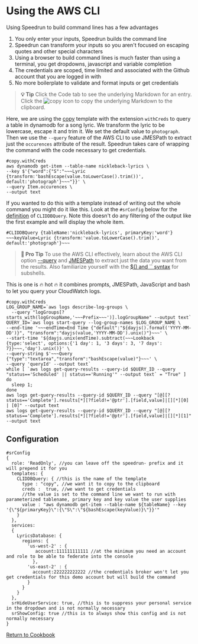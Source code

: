 # Using the AWS CLI

Using Speedrun to build command lines has a few advantages

1. You only enter your inputs, Speedrun builds the command line
2. Speedrun can transform your inputs so you aren't focused on escaping quotes and other special characters
3. Using a browser to build command lines is much faster than using a terminal, you get dropdowns, javascript and variable completion
4. The credentials are scoped, time limited and associated with the Github account that you are logged in with
5. No more boilerplate to validate and format inputs or get credentials

> **💡 Tip**
> Click the Code tab to see the underlying Markdown for an entry.  Click the ![copy](https://user-images.githubusercontent.com/97474956/201821050-e1acc9f6-d41f-4485-9616-0b694f211d4e.svg) icon to copy the underlying Markdown to the clipboard.

Here, we are using the [copy](https://github.com/No-Backspace-Crew/Speedrun/wiki/Templates#copy) template with the extension `withCreds` to query a table in dynamodb for a song lyric.  We transform the lyric to be lowercase, escape it and trim it.  We set the default value to `photograph`.  Then we use the `--query` feature of the AWS CLI to use JMESPath to extract just the `occurences` attribute of the result.  Speedrun takes care of wrapping the command with the code necessary to get credentials.

```
#copy.withCreds
aws dynamodb get-item --table-name nickleback-lyrics \
--key $'{"word":{"S":"~~~Lyric {transform:'bashEscape(value.toLowerCase().trim())', default:'photograph'}~~~"}}' \
--query Item.occurences \
--output text
```

If you wanted to do this with a template instead of writing out the whole command you might do it like this.  Look at the `#srConfig` below for the [definition](#configuration) of `CLIDDBQuery`.  Note this doesn't do any filtering of the output like the first example and will display the whole item.

```
#CLIDDBQuery {tableName:'nickleback-lyrics', primaryKey:'word'}
~~~keyValue=Lyric {transform:'value.toLowerCase().trim()', default:'photograph'}~~~
```

> **:star_struck: Pro Tip**
> To use the AWS CLI effectively, learn about the AWS CLI option [--query](https://docs.aws.amazon.com/cli/latest/userguide/cli-usage-filter.html#cli-usage-filter-client-side) and [JMESPath](https://jmespath.org/) to extract just the data you want from the results.  Also familiarize yourself with the [$() and `` syntax](https://www.redhat.com/sysadmin/backtick-operator-vs-parens) for subshells.


This is one is :fire: hot :fire: it combines prompts, JMESPath, JavaScript and bash to let you query your CloudWatch logs.

```
#copy.withCreds
LOG_GROUP_NAME=`aws logs describe-log-groups \
  --query "logGroups[?starts_with(logGroupName,'~~~Prefix~~~')].logGroupName" --output text`
QUERY_ID=`aws logs start-query --log-group-names $LOG_GROUP_NAME \
--end-time '~~~endTime=End Time {"default":"${dayjs().format('YYYY-MM-DD')}", "transform":"dayjs(value,'YYYY-MM-DD').unix()"}~~~' \
--start-time '${dayjs.unix(endTime).subtract(~~~Lookback {type:'select', options:{'1 day': 1, '3 days': 3, '7 days': 7}}~~~,'day').unix()}' \
--query-string $'~~~Query {"type":"textarea","transform":"bashEscape(value)"}~~~' \
--query 'queryId' --output text`
while [ `aws logs get-query-results --query-id $QUERY_ID --query "status=='Scheduled' || status=='Running'" --output text` = "True" ]
do
  sleep 1;
done 
aws logs get-query-results --query-id $QUERY_ID --query "[@][?status=='Complete'].results[*][?field!='@ptr'].[field,value]|[][*][0] | [0]" --output text
aws logs get-query-results --query-id $QUERY_ID --query "[@][?status=='Complete'].results[*][?field!='@ptr'].[field,value]|[][*][1]" --output text
```

## Configuration
```
#srConfig
{
  role: 'ReadOnly', //you can leave off the speedrun- prefix and it will prepend it for you
  templates: {
    CLIDDBQuery: { //this is the name of the template
      type : "copy", //we want it to copy to the clipboard
      creds :  true, //we want to get credentials
      //the value is set to the command line we want to run with parameterized tablename, primary key and key value the user supplies
      value : "aws dynamodb get-item --table-name ${tableName} --key '{\"${primaryKey}\":{\"S\":\"${bashEscape(keyValue)}\"}}'"
    }
  },
  services:
  {
    LyricsDatabase: {
      regions: {
        'us-west-2' : {
           account:111111111111 //at the minimum you need an account and role to be able to federate into the console
          },
        'us-east-2' : {
          account:222222222222 //the credentials broker won't let you get credentials for this demo account but will build the command
        }
      }
    }
  },
  srHideUserService: true, //this is to suppress your personal service in the dropdown and is not normally necessary
  srShowConfig: true //this is to always show this config and is not normally necessary
}

```

[Return to Cookbook](https://github.com/No-Backspace-Crew/Speedrun/wiki/Cookbook)
